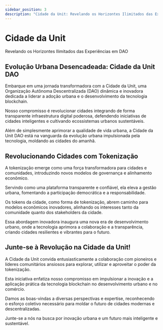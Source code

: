 ```yaml
---
sidebar_position: 3
description: "Cidade da Unit: Revelando os Horizontes Ilimitados das Experiências em DAO."
---
```


# Cidade da Unit

Revelando os Horizontes Ilimitados das Experiências em DAO

## Evolução Urbana Desencadeada: Cidade da Unit DAO

Embarque em uma jornada transformadora com a Cidade da Unit, uma Organização Autônoma Descentralizada (DAO) dinâmica e inovadora dedicada a liderar a adoção urbana e o desenvolvimento da tecnologia blockchain.

Nosso compromisso é revolucionar cidades integrando de forma transparente infraestrutura digital poderosa, defendendo iniciativas de cidades inteligentes e cultivando ecossistemas urbanos sustentáveis.

Além de simplesmente aprimorar a qualidade de vida urbana, a Cidade da Unit DAO está na vanguarda da evolução urbana impulsionada pela tecnologia, moldando as cidades do amanhã.

## Revolucionando Cidades com Tokenização

A tokenização emerge como uma força transformadora para cidades e comunidades, introduzindo novos modelos de governança e alinhamento econômico.

Servindo como uma plataforma transparente e confiável, ela eleva a gestão urbana, fomentando a participação democrática e a responsabilidade.

Os tokens da cidade, como forma de tokenização, abrem caminho para modelos econômicos inovadores, alinhando os interesses tanto da comunidade quanto dos stakeholders da cidade.

Essa abordagem inovadora inaugura uma nova era de desenvolvimento urbano, onde a tecnologia aprimora a colaboração e a transparência, criando cidades resilientes e vibrantes para o futuro.

## Junte-se à Revolução na Cidade da Unit!

A Cidade da Unit convida entusiasticamente a colaboração com pioneiros e líderes comunitários ansiosos para explorar, utilizar e aproveitar o poder da tokenização.

Esta iniciativa enfatiza nosso compromisso em impulsionar a inovação e a aplicação prática da tecnologia blockchain no desenvolvimento urbano e no comércio.

Damos as boas-vindas a diversas perspectivas e expertise, reconhecendo o esforço coletivo necessário para moldar o futuro de cidades modernas e descentralizadas.

Junte-se a nós na busca por inovação urbana e um futuro mais inteligente e sustentável.
